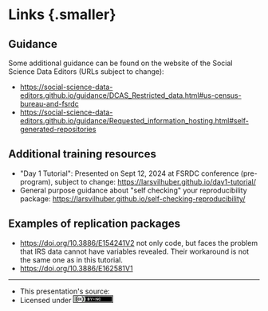 # Links {.smaller}

## Guidance

Some additional guidance can be found on the website of the Social Science Data Editors (URLs subject to change):

-   <https://social-science-data-editors.github.io/guidance/DCAS_Restricted_data.html#us-census-bureau-and-fsrdc>
-   <https://social-science-data-editors.github.io/guidance/Requested_information_hosting.html#self-generated-repositories>

## Additional training resources

- "Day 1 Tutorial": Presented on Sept 12, 2024 at FSRDC conference (pre-program), subject to change: <https://larsvilhuber.github.io/day1-tutorial/>
- General purpose guidance about "self checking" your reproducibility package: <https://larsvilhuber.github.io/self-checking-reproducibility/>

## Examples of replication packages

-    <https://doi.org/10.3886/E154241V2> not only code, but faces the problem that IRS data cannot have variables revealed. Their workaround is not the same one as in this tutorial.
-    <https://doi.org/10.3886/E162581V1> 

---


- This presentation's source: 
- Licensed under [![CC BY-NC 4.0](/images/cc-by-nc-80x15.png)](https://creativecommons.org/licenses/by-nc/4.0/)
